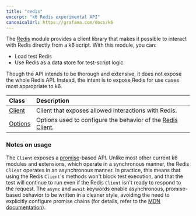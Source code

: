 ```yaml
---
title: "redis"
excerpt: "k6 Redis experimental API"
canonicalUrl: https://grafana.com/docs/k6
---
```


<ExperimentalBlockquote />


The [Redis](https://redis.io/) module provides a client library that makes it possible to interact with Redis directly from a k6 script.
With this module, you can:
- Load test Redis
- Use Redis as a data store for test-script logic.

Though the API intends to be thorough and extensive, it does not expose the whole Redis API.
Instead, the intent is to expose Redis for use cases most appropriate to k6. 

| Class                                       | Description                                                                                    |
| :------------------------------------------ | :--------------------------------------------------------------------------------------------- |
| [Client](/javascript-api/k6-experimental/redis/client)   | Client that exposes allowed interactions with Redis.                                           |
| [Options](/javascript-api/k6-experimental/redis/options) | Options used to configure the behavior of the [Redis Client](/javascript-api/k6-experimental/redis/client). |

### Notes on usage

The `Client` exposes a [promise](https://javascript.info/promise-basics)-based API.
Unlike most other current k6 modules and extensions,
which operate in a synchronous manner,
the Redis `Client` operates in an asynchronous manner.
In practice, this means that using the Redis `Client`'s methods won't block test execution,
and that the test will continue to run even if the Redis `Client` isn't ready to respond to the request.
The `async` and `await` keywords enable asynchronous, promise-based behavior to be written in a cleaner style, avoiding the need to explicitly configure promise chains
(for details, refer to the [MDN documentation](https://developer.mozilla.org/en-US/docs/Web/JavaScript/Reference/Statements/async_function)).